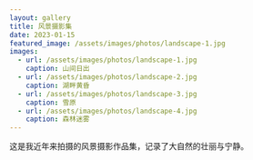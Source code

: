 ```yaml
---
layout: gallery
title: 风景摄影集
date: 2023-01-15
featured_image: /assets/images/photos/landscape-1.jpg
images:
  - url: /assets/images/photos/landscape-1.jpg
    caption: 山间日出
  - url: /assets/images/photos/landscape-2.jpg
    caption: 湖畔黄昏
  - url: /assets/images/photos/landscape-3.jpg
    caption: 雪原
  - url: /assets/images/photos/landscape-4.jpg
    caption: 森林迷雾
---
```


这是我近年来拍摄的风景摄影作品集，记录了大自然的壮丽与宁静。
